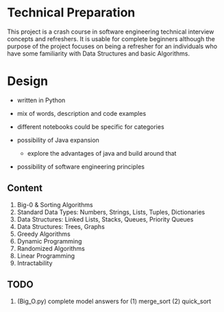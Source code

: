 # Technical Preparation

This project is a crash course in software engineering technical interview concepts and refreshers. It is usable for complete beginners although the purpose of the project focuses on being a refresher for an individuals who have some familiarity with Data Structures and basic Algorithms.

# Design

- written in Python
- mix of words, description and code examples
- different notebooks could be specific for categories

- possibility of Java expansion
  - explore the advantages of java and build around that
- possibility of software engineering principles

## Content

1. Big-0 & Sorting Algorithms
2. Standard Data Types: Numbers, Strings, Lists, Tuples, Dictionaries
3. Data Structures: Linked Lists, Stacks, Queues, Priority Queues
4. Data Structures: Trees, Graphs
5. Greedy Algorithms
6. Dynamic Programming
7. Randomized Algorithms
8. Linear Programming
9. Intractability


## TODO

1. (Big_O.py) complete model answers for (1) merge_sort (2) quick_sort
